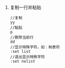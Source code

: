 1. 复制一行并粘贴

   ```shell
   //复制
   yy
   //黏贴
   p
   //删除当前行
   dd
   //显示特殊字符，如：制表符
   :set list
   //退出显示特殊字符
   :set nolist
   ```
   
   